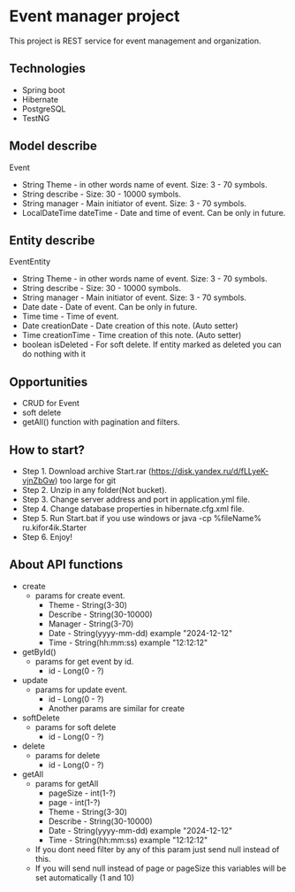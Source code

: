 Event manager project
===
This project is REST service for event management and organization.

Technologies
---
* Spring boot
* Hibernate
* PostgreSQL
* TestNG

Model describe
---
Event
* String Theme - in other words name of event. Size: 3 - 70 symbols.
* String describe - Size: 30 - 10000 symbols.
* String manager - Main initiator of event. Size: 3 - 70 symbols.
* LocalDateTime dateTime - Date and time of event. Can be only in future. 

Entity describe
---
EventEntity
* String Theme - in other words name of event. Size: 3 - 70 symbols.
* String describe - Size: 30 - 10000 symbols.
* String manager - Main initiator of event. Size: 3 - 70 symbols.
* Date date - Date of event. Can be only in future.
* Time time - Time of event.
* Date creationDate - Date creation of this note. (Auto setter)
* Time creationTime - Time creation of this note. (Auto setter)
* boolean isDeleted - For soft delete. If entity marked as deleted you can do nothing with it

Opportunities
---
* CRUD for Event
* soft delete
* getAll() function with pagination and filters.

 How to start?
---
+ Step 1. Download archive Start.rar (https://disk.yandex.ru/d/fLLyeK-vjnZbGw) too large for git
+ Step 2. Unzip in any folder(Not bucket).
+ Step 3. Change server address and port in application.yml file.
+ Step 4. Change database properties in hibernate.cfg.xml file.
+ Step 5. Run Start.bat if you use windows or java -cp %fileName% ru.kifor4ik.Starter
+ Step 6. Enjoy!

About API functions
---
+ create
  + params for create event.
    + Theme - String(3-30)
    + Describe - String(30-10000)
    + Manager - String(3-70)
    + Date - String(yyyy-mm-dd) example "2024-12-12"
    + Time - String(hh:mm:ss) example "12:12:12"
+ getById()
  + params for get event by id.
    + id - Long(0 - ?)
+ update 
  + params for update event.
    + id - Long(0 - ?)
    + Another params are similar for create
+ softDelete
  + params for soft delete
    + id - Long(0 - ?)
+ delete
  + params for delete
    + id - Long(0 - ?)
+ getAll
  + params for getAll
    + pageSize - int(1-?)
    + page - int(1-?)
    + Theme - String(3-30)
    + Describe - String(30-10000)
    + Date - String(yyyy-mm-dd) example "2024-12-12"
    + Time - String(hh:mm:ss) example "12:12:12"
  + If you dont need filter by any of this param just send null instead of this.
  + If you will send null instead of page or pageSize this variables will be set automatically (1 and 10)
